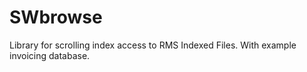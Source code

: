 # SWbrowse
Library for scrolling index access to RMS Indexed Files. With example invoicing database.
